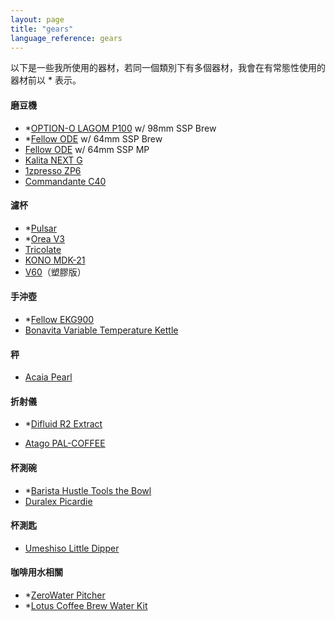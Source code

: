 ```yaml
---
layout: page
title: "gears"
language_reference: gears
---
```


以下是一些我所使用的器材，若同一個類別下有多個器材，我會在有常態性使用的器材前以 * 表示。

#### 磨豆機

-   *[OPTION-O LAGOM P100](https://www.option-o.com/shop/lagom-p100) w/ 98mm SSP Brew
-   *[Fellow ODE](https://fellowproducts.com/products/ode-brew-grinder-gen-2) w/ 64mm SSP Brew
-   [Fellow ODE](https://fellowproducts.com/products/ode-brew-grinder-gen-2) w/ 64mm SSP MP
-   [Kalita NEXT G](https://www.kalita.co.jp/products/nextg.php)
-   [1zpresso ZP6](https://1zpresso.com/zp6-%E7%89%B9%E4%BB%95%E7%89%88/)
-   [Commandante C40](https://www.comandantegrinder.com/)

#### 濾杯

-   *[Pulsar](https://nextlevelbrewer.com/pulsar-brewer/)
-   *[Orea V3](https://www.orea.uk/orea-brewer-v3)
-   [Tricolate](https://tricolate.com/)
-   [KONO MDK-21](https://coffee-syphon.co.jp/meimon_filter/)
-   [V60](https://www.hario.com/v60/v60series.html)（塑膠版）

#### 手沖壺

-   *[Fellow EKG900](https://fellowproducts.com/products/stagg-ekg-electric-pour-over-kettle)
-   [Bonavita Variable Temperature Kettle](https://bonavita.co/products/1-0l-variable-temperature-kettle)

#### 秤

-   [Acaia Pearl](https://acaia.co/products/pearl)

#### 折射儀

-   *[Difluid R2 Extract](https://digitizefluid.com/collections/new-releae/products/r2-extract)

-   [Atago PAL-COFFEE](https://www.atago.net/zh_tw/products-pal-top.php)

#### 杯測碗

-   *[Barista Hustle Tools the Bowl](https://baristahustletools.com/the-bowls)
-   [Duralex Picardie](https://www.duralex.com.tw/collections/picardie)

#### 杯測匙

-   [Umeshiso Little Dipper](https://www.umeshiso.com/product/little-dipper/)

#### 咖啡用水相關

-   *[ZeroWater Pitcher](https://zerowater.com/products/10-cup-rp-water-filter-pitcher)
-   *[Lotus Coffee Brew Water Kit](https://lotuscoffeeproducts.com/products/lotus-water-1)
